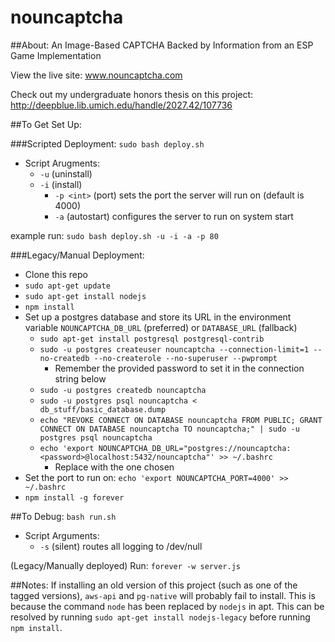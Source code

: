 nouncaptcha
===========

##About:
An Image-Based CAPTCHA Backed by Information from an ESP Game Implementation

View the live site: www.nouncaptcha.com

Check out my undergraduate honors thesis on this project: http://deepblue.lib.umich.edu/handle/2027.42/107736

##To Get Set Up:

###Scripted Deployment:
```sudo bash deploy.sh```
* Script Arugments:
	* ```-u``` (uninstall)
	* ```-i``` (install)
		* ```-p <int>``` (port) sets the port the server will run on (default is 4000)
		* ```-a``` (autostart) configures the server to run on system start

example run: ```sudo bash deploy.sh -u -i -a -p 80```

###Legacy/Manual Deployment:
* Clone this repo
* ```sudo apt-get update```
* ```sudo apt-get install nodejs```
* ```npm install```
* Set up a postgres database and store its URL in the environment variable ```NOUNCAPTCHA_DB_URL``` (preferred) or ```DATABASE_URL``` (fallback)
    * ```sudo apt-get install postgresql postgresql-contrib```
    * ```sudo -u postgres createuser nouncaptcha --connection-limit=1 --no-createdb --no-createrole --no-superuser --pwprompt```
        * Remember the provided password to set it in the connection string below
    * ```sudo -u postgres createdb nouncaptcha```
    * ```sudo -u postgres psql nouncaptcha < db_stuff/basic_database.dump```
    * ```echo "REVOKE CONNECT ON DATABASE nouncaptcha FROM PUBLIC; GRANT CONNECT ON DATABASE nouncaptcha TO nouncaptcha;" | sudo -u postgres psql nouncaptcha```
    * ```echo 'export NOUNCAPTCHA_DB_URL="postgres://nouncaptcha:<password>@localhost:5432/nouncaptcha"' >> ~/.bashrc```
        * Replace <password> with the one chosen
* Set the port to run on: ```echo 'export NOUNCAPTCHA_PORT=4000' >> ~/.bashrc```
* ```npm install -g forever```

##To Debug:
```bash run.sh```
* Script Arguments:
	* ```-s``` (silent) routes all logging to /dev/null

(Legacy/Manually deployed) Run: ```forever -w server.js```

##Notes:
If installing an old version of this project (such as one of the tagged versions), ```aws-api``` and ```pg-native``` will probably fail to install. 
This is because the command ```node``` has been replaced by ```nodejs``` in apt. 
This can be resolved by running ```sudo apt-get install nodejs-legacy``` before running ```npm install```.